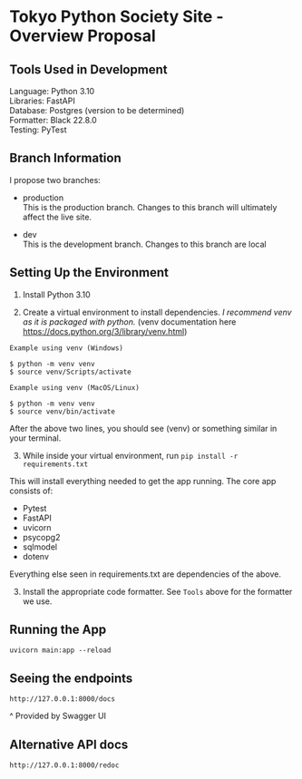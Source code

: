 # Tokyo Python Society Site - Overview Proposal

## Tools Used in Development
Language: Python 3.10  
Libraries: FastAPI  
Database: Postgres (version to be determined)  
Formatter: Black 22.8.0  
Testing: PyTest  

## Branch Information

I propose two branches:

- production  
This is the production branch. Changes to this branch will ultimately affect the live site.

- dev  
This is the development branch. Changes to this branch are local

## Setting Up the Environment

1. Install Python 3.10

2. Create a virtual environment to install dependencies. 
*I recommend venv as it is packaged with python.*
(venv documentation here https://docs.python.org/3/library/venv.html)

```
Example using venv (Windows)

$ python -m venv venv
$ source venv/Scripts/activate

Example using venv (MacOS/Linux)

$ python -m venv venv
$ source venv/bin/activate

```

After the above two lines, you should see (venv) or something similar in your terminal. 

3. While inside your virtual environment, run `pip install -r requirements.txt`

This will install everything needed to get the app running. The core app consists of:
- Pytest
- FastAPI
- uvicorn
- psycopg2
- sqlmodel
- dotenv

Everything else seen in requirements.txt are dependencies of the above.

3. Install the appropriate code formatter. See `Tools` above for the formatter we use. 

## Running the App

`uvicorn main:app --reload`

## Seeing the endpoints

`http://127.0.0.1:8000/docs`

^ Provided by Swagger UI

## Alternative API docs

`http://127.0.0.1:8000/redoc`